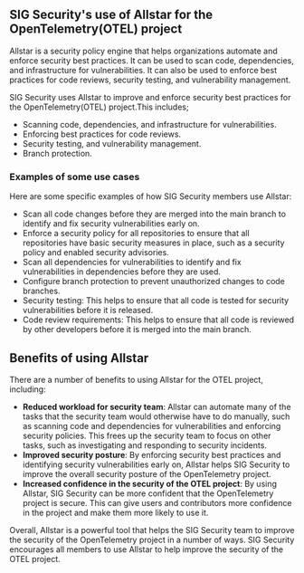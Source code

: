 ## SIG Security's use of Allstar for the OpenTelemetry(OTEL) project

Allstar is a security policy engine that helps organizations automate and enforce security best practices. It can be used to scan code, dependencies, and infrastructure for vulnerabilities. It can also be used to enforce best practices for code reviews, security testing, and vulnerability management. 

SIG Security uses Allstar to improve and enforce security best practices for the OpenTelemetry(OTEL) project.This includes;
- Scanning code, dependencies, and infrastructure for vulnerabilities.
- Enforcing best practices for code reviews.
- Security testing, and vulnerability management.
- Branch protection.

### Examples of some use cases
Here are some specific examples of how SIG Security members use Allstar:
- Scan all code changes before they are merged into the main branch to identify and fix security vulnerabilities early on.
- Enforce a security policy for all repositories to ensure that all repositories have basic security measures in place, such as a security policy and enabled security advisories.
- Scan all dependencies for vulnerabilities to identify and fix vulnerabilities in dependencies before they are used.
- Configure branch protection  to prevent unauthorized changes to code branches.
- Security testing: This helps to ensure that all code is tested for security vulnerabilities before it is released.
- Code review requirements: This helps to ensure that all code is reviewed by other developers before it is merged into the main branch.


## Benefits of using Allstar

There are a number of benefits to using Allstar for the OTEL project, including:

- **Reduced workload for security team**: Allstar can automate many of the tasks that the security team would otherwise have to do manually, such as scanning code and dependencies for vulnerabilities and enforcing security policies. This frees up the security team to focus on other tasks, such as investigating and responding to security incidents.
- **Improved security posture**: By enforcing security best practices and identifying security vulnerabilities early on, Allstar helps SIG Security to improve the overall security posture of the OpenTelemetry project.
- **Increased confidence in the security of the OTEL project**: By using Allstar, SIG Security can be more confident that the OpenTelemetry project is secure. This can give users and contributors more confidence in the project and make them more likely to use it.


Overall, Allstar is a powerful tool that helps the SIG Security team to improve the security of the OpenTelemetry project in a number of ways. SIG Security encourages all members to use Allstar to help improve the security of the OTEL project.

